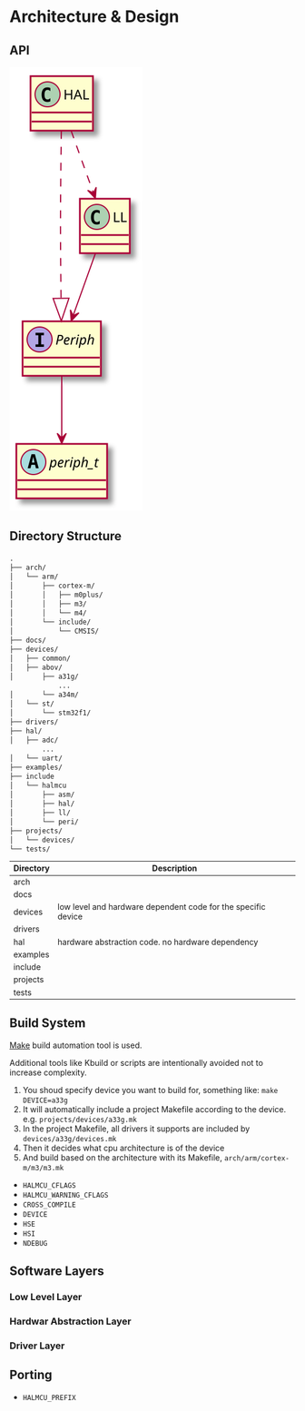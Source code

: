 # Architecture & Design

## API
![api diagram](assets/images/api.svg)

## Directory Structure

```
.
├── arch/
│   └── arm/
│       ├── cortex-m/
│       │   ├── m0plus/
│       │   ├── m3/
│       │   └── m4/
│       └── include/
│           └── CMSIS/
├── docs/
├── devices/
│   ├── common/
│   ├── abov/
│       ├── a31g/
            ...
│       └── a34m/
│   └── st/
│       └── stm32f1/
├── drivers/
├── hal/
│   ├── adc/
        ... 
│   └── uart/
├── examples/
├── include
│   └── halmcu
│       ├── asm/
│       ├── hal/
│       ├── ll/
│       └── peri/
├── projects/
│   └── devices/
└── tests/
```

| Directory | Description                                                     |
| --------- | -----------                                                     |
| arch      |                                                                 |
| docs      |                                                                 |
| devices   | low level and hardware dependent code for the specific device   |
| drivers   |                                                                 |
| hal       | hardware abstraction code. no hardware dependency               |
| examples  |                                                                 |
| include   |                                                                 |
| projects  |                                                                 |
| tests     |                                                                 |


## Build System
[Make](https://www.gnu.org/software/make/manual/make.html) build automation tool is used.

Additional tools like Kbuild or scripts are intentionally avoided not to
increase complexity.

1. You shoud specify device you want to build for, something like: `make DEVICE=a33g`
2. It will automatically include a project Makefile according to the device. e.g. `projects/devices/a33g.mk`
3. In the project Makefile, all drivers it supports are included by `devices/a33g/devices.mk`
4. Then it decides what cpu architecture is of the device
5. And build based on the architecture with its Makefile, `arch/arm/cortex-m/m3/m3.mk`

* `HALMCU_CFLAGS`
* `HALMCU_WARNING_CFLAGS`
* `CROSS_COMPILE`
* `DEVICE`
* `HSE`
* `HSI`
* `NDEBUG`

## Software Layers
### Low Level Layer
### Hardwar Abstraction Layer
### Driver Layer

## Porting
* `HALMCU_PREFIX`
